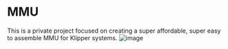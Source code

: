 # MMU
 
This is a private project focused on creating a super affordable, super easy to assemble MMU for Klipper systems.
![image](https://github.com/user-attachments/assets/64e64600-ee67-4cb9-972d-5ad16a47d13d)
